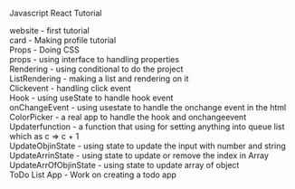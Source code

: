 Javascript React Tutorial

website - first tutorial <br/>
card - Making profile tutorial <br/>
Props - Doing CSS <br/>
props - using interface to handling properties <br/>
Rendering - using conditional to do the project <br/>
ListRendering - making a list and rendering on it <br/>
Clickevent - handling click event <br/>
Hook - using useState to handle hook event <br/>
onChangeEvent - using usestate to handle the onchange event in the html <br/>
ColorPicker - a real app to handle the hook and onchangeevent <br/>
Updaterfunction - a function that using for setting anything into queue list which as c => c + 1 <br/>
UpdateObjinState - using state to update the input with number and string <br/>
UpdateArrinState - using state to update or remove the index in Array </br>
UpdateArrOfObjinState - using state to update array of object </br>
ToDo List App - Work on creating a todo app </br>
